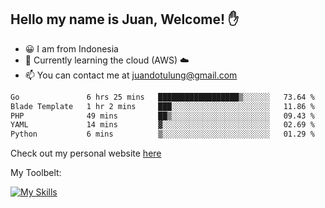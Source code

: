 ## Hello my name is Juan, Welcome! ✋

- 😀 I am from Indonesia
- 📖 Currently learning the cloud (AWS) ☁️
- 📫 You can contact me at juandotulung@gmail.com

<!--START_SECTION:waka-->

```txt
Go               6 hrs 25 mins   ██████████████████▒░░░░░░   73.64 %
Blade Template   1 hr 2 mins     ███░░░░░░░░░░░░░░░░░░░░░░   11.86 %
PHP              49 mins         ██▒░░░░░░░░░░░░░░░░░░░░░░   09.43 %
YAML             14 mins         ▓░░░░░░░░░░░░░░░░░░░░░░░░   02.69 %
Python           6 mins          ▒░░░░░░░░░░░░░░░░░░░░░░░░   01.29 %
```

<!--END_SECTION:waka-->

Check out my personal website [here](https://juanchristian.com)

My Toolbelt:

[![My Skills](https://skillicons.dev/icons?i=go,js,ts,nodejs,express,react,nextjs,vue,tailwind,vite,html,css,python,php,aws,bash,linux,postgres,mysql,redis,kafka,docker,vercel,netlify,vscode,figma)](https://skillicons.dev)

